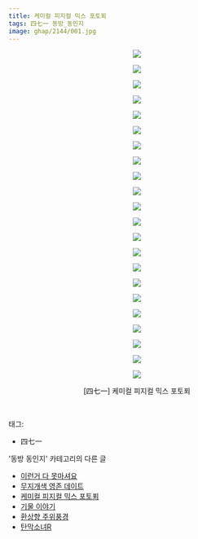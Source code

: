 ```yaml
---
title: 케미컬 피지컬 믹스 포토푀
tags: 四七一 동방_동인지
image: ghap/2144/001.jpg
---
```

<div class="article">
<p style="text-align: center; clear: none; float: none;"><img src="{{ site.nasurl }}/ghap/2144/001.jpg"/></p>
<p style="text-align: center; clear: none; float: none;"><img src="{{ site.nasurl }}/ghap/2144/002.jpg"/></p>
<p style="text-align: center; clear: none; float: none;"><img src="{{ site.nasurl }}/ghap/2144/003.jpg"/></p>
<p style="text-align: center; clear: none; float: none;"><img src="{{ site.nasurl }}/ghap/2144/004.jpg"/></p>
<p style="text-align: center; clear: none; float: none;"><img src="{{ site.nasurl }}/ghap/2144/005.jpg"/></p>
<p style="text-align: center; clear: none; float: none;"><img src="{{ site.nasurl }}/ghap/2144/006.jpg"/></p>
<p style="text-align: center; clear: none; float: none;"><img src="{{ site.nasurl }}/ghap/2144/007.jpg"/></p>
<p style="text-align: center; clear: none; float: none;"><img src="{{ site.nasurl }}/ghap/2144/008.jpg"/></p>
<p style="text-align: center; clear: none; float: none;"><img src="{{ site.nasurl }}/ghap/2144/009.jpg"/></p>
<p style="text-align: center; clear: none; float: none;"><img src="{{ site.nasurl }}/ghap/2144/010.jpg"/></p>
<p style="text-align: center; clear: none; float: none;"><img src="{{ site.nasurl }}/ghap/2144/011.jpg"/></p>
<p style="text-align: center; clear: none; float: none;"><img src="{{ site.nasurl }}/ghap/2144/012.jpg"/></p>
<p style="text-align: center; clear: none; float: none;"><img src="{{ site.nasurl }}/ghap/2144/013.jpg"/></p>
<p style="text-align: center; clear: none; float: none;"><img src="{{ site.nasurl }}/ghap/2144/014.jpg"/></p>
<p style="text-align: center; clear: none; float: none;"><img src="{{ site.nasurl }}/ghap/2144/015.jpg"/></p>
<p style="text-align: center; clear: none; float: none;"><img src="{{ site.nasurl }}/ghap/2144/016.jpg"/></p>
<p style="text-align: center; clear: none; float: none;"><img src="{{ site.nasurl }}/ghap/2144/017.jpg"/></p>
<p style="text-align: center; clear: none; float: none;"><img src="{{ site.nasurl }}/ghap/2144/018.jpg"/></p>
<p style="text-align: center; clear: none; float: none;"><img src="{{ site.nasurl }}/ghap/2144/019.jpg"/></p>
<p style="text-align: center; clear: none; float: none;"><img src="{{ site.nasurl }}/ghap/2144/020.jpg"/></p>
<p style="text-align: center; clear: none; float: none;"><img src="{{ site.nasurl }}/ghap/2144/021.jpg"/></p>
<p style="text-align: center; clear: none; float: none;"><img src="{{ site.nasurl }}/ghap/2144/022.jpg"/></p>
<p style="text-align: center; clear: none; float: none;">[四七一] 케미컬 피지컬 믹스 포토푀</p>
<p><br/></p>
</div><div class="tagTrail">
<p>태그: </p>
<ul>
<li>四七一</li>
</ul>
</div><div class="another">
<p>'동방 동인지' 카테고리의 다른 글</p>
<ul>
<li><a href="/2016-09-12-ghap_2146">이런거 다 못마셔요</a></li>
<li><a href="/2016-09-12-ghap_2145">무지개색 영존 데이트</a></li>
<li><a href="/2016-09-12-ghap_2144">케미컬 피지컬 믹스 포토푀</a></li>
<li><a href="/2016-09-12-ghap_2142">기물 이야기</a></li>
<li><a href="/2016-09-12-ghap_2141">환상향 주위풍경</a></li>
<li><a href="/2016-09-12-ghap_2140">탄막소녀R</a></li>
</ul>
</div><div class="cb_module cb_fluid">
<div class="cb_wrt cb_profile">
</div><!-- commentList close -->
</div>